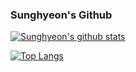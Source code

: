 ### Sunghyeon's Github
<!--
**seonghyeoncho/seonghyeoncho** is a ✨ _special_ ✨ repository because its `README.md` (this file) appears on your GitHub profile.

Here are some ideas to get you started:

- 🔭 I’m currently working on ...
- 🌱 I’m currently learning ...
- 👯 I’m looking to collaborate on ...
- 🤔 I’m looking for help with ...
- 💬 Ask me about ...
- 📫 How to reach me: ...
- 😄 Pronouns: ...
- ⚡ Fun fact: ...
-->
[![Sunghyeon's github stats](https://github-readme-stats.vercel.app/api?username=seonghyeoncho)](https://github.com/anuraghazra/github-readme-stats)
  
[![Top Langs](https://github-readme-stats.vercel.app/api/top-langs/?username=seonghyeoncho&layout=compact)](https://github.com/seonghyeoncho/github-readme-stats)
